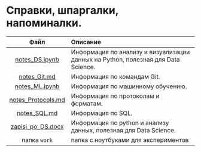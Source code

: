 # Справки, шпаргалки, напоминалки.

Файл | Описание
:---:|:--------
[notes_DS.ipynb](./notes_DS.ipynb) | Информация по анализу и визуализации данных на Python, полезная для Data Science.
[notes_Git.md](./notes_Git.md) | Информация по командам Git.
[notes_ML.ipynb](./notes_ML.ipynb) | Информация по машинному обучению.
[notes_Protocols.md](./notes_Protocols.md) | Информация по протоколам и форматам.
[notes_SQL.md](./notes_SQL.md) | Информация по SQL.
[zapisi_po_DS.docx](./zapisi_po_DS.docx) | Информация по python и анализу данных, полезная для Data Science.
папка `work` | папка с ноутбуками для экспериментов